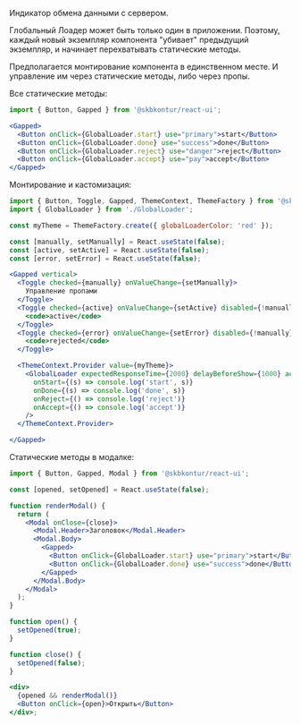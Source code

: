 Индикатор обмена данными с сервером.

Глобальный Лоадер может быть только один в приложении. Поэтому, каждый новый экземпляр компонента
"убивает" предыдущий
экземпляр, и начинает перехватывать статические методы.

Предполагается монтирование компонента в единственном месте. И управление им через статические методы, либо через пропы.

Все статические методы:
```jsx harmony
import { Button, Gapped } from '@skbkontur/react-ui';

<Gapped>
  <Button onClick={GlobalLoader.start} use="primary">start</Button>
  <Button onClick={GlobalLoader.done} use="success">done</Button>
  <Button onClick={GlobalLoader.reject} use="danger">reject</Button>
  <Button onClick={GlobalLoader.accept} use="pay">accept</Button>
</Gapped>
```

Монтирование и кастомизация:
```jsx harmony
import { Button, Toggle, Gapped, ThemeContext, ThemeFactory } from '@skbkontur/react-ui';
import { GlobalLoader } from './GlobalLoader';

const myTheme = ThemeFactory.create({ globalLoaderColor: 'red' });

const [manually, setManually] = React.useState(false);
const [active, setActive] = React.useState(false);
const [error, setError] = React.useState(false);

<Gapped vertical>
  <Toggle checked={manually} onValueChange={setManually}>
    Управление пропами
  </Toggle>
  <Toggle checked={active} onValueChange={setActive} disabled={!manually}>
    <code>active</code>
  </Toggle>
  <Toggle checked={error} onValueChange={setError} disabled={!manually}>
    <code>rejected</code>
  </Toggle>

  <ThemeContext.Provider value={myTheme}>
    <GlobalLoader expectedResponseTime={2000} delayBeforeShow={1000} active={active} rejected={error}
      onStart={(s) => console.log('start', s)}
      onDone={(s) => console.log('done', s)}
      onReject={() => console.log('reject')}
      onAccept={() => console.log('accept')}
    />
  </ThemeContext.Provider>

</Gapped>
```


Статические методы в модалке:
```jsx harmony
import { Button, Gapped, Modal } from '@skbkontur/react-ui';

const [opened, setOpened] = React.useState(false);

function renderModal() {
  return (
    <Modal onClose={close}>
      <Modal.Header>Заголовок</Modal.Header>
      <Modal.Body>
        <Gapped>
          <Button onClick={GlobalLoader.start} use="primary">start</Button>
          <Button onClick={GlobalLoader.done} use="success">done</Button>
        </Gapped>
      </Modal.Body>
    </Modal>
  );
}

function open() {
  setOpened(true);
}

function close() {
  setOpened(false);
}

<div>
  {opened && renderModal()}
  <Button onClick={open}>Открыть</Button>
</div>;
```
